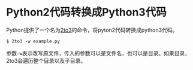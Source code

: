 # Python2代码转换成Python3代码

Python提供了一个名为[2to3](https://docs.python.org/2/library/2to3.html)的命令，将pyton2代码转换成python3代码。

```
$ 2to3 -w example.py
```

参数`-w`表示改写原文件，传入的参数可以是文件名，也可以是目录。如果目录，2to3会遍历整个目录以及子目录。


